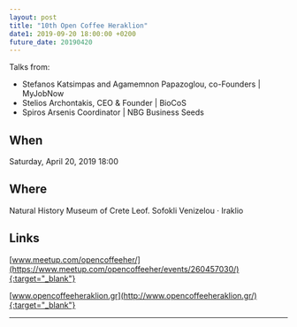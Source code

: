 ```yaml
---
layout: post
title: "10th Open Coffee Heraklion"
date1: 2019-09-20 18:00:00 +0200
future_date: 20190420
---
```


Talks from:
- Stefanos Katsimpas and Agamemnon Papazoglou, co-Founders | MyJobNow
- Stelios Archontakis, CEO & Founder | BioCoS
- Spiros Arsenis Coordinator | ΝΒG Business Seeds

## When

Saturday, April 20, 2019 18:00

## Where

Natural History Museum of Crete Leof. Sofokli Venizelou · Iraklio

## Links

[www.meetup.com/opencoffeeher/](https://www.meetup.com/opencoffeeher/events/260457030/){:target="_blank"}

[www.opencoffeeheraklion.gr](http://www.opencoffeeheraklion.gr/){:target="_blank"}

---
